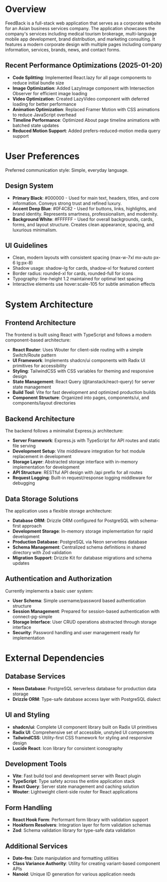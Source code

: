 # Overview

FeedBack is a full-stack web application that serves as a corporate website for an Asian business services company. The application showcases the company's services including medical tourism brokerage, multi-language mobile app development, brand distribution, and marketing consulting. It features a modern corporate design with multiple pages including company information, services, brands, news, and contact forms.

## Recent Performance Optimizations (2025-01-20)
- **Code Splitting**: Implemented React.lazy for all page components to reduce initial bundle size
- **Image Optimization**: Added LazyImage component with Intersection Observer for efficient image loading
- **Video Optimization**: Created LazyVideo component with deferred loading for better performance
- **Animation Optimization**: Replaced Framer Motion with CSS animations to reduce JavaScript overhead
- **Timeline Performance**: Optimized About page timeline animations with batched state updates
- **Reduced Motion Support**: Added prefers-reduced-motion media query support

# User Preferences

Preferred communication style: Simple, everyday language.

## Design System
- **Primary Black**: #000000 - Used for main text, headers, titles, and core information. Conveys strong trust and refined luxury.
- **Accent Deep Blue**: #0F4C82 - Used for buttons, links, highlights, and brand identity. Represents smartness, professionalism, and modernity.
- **Background White**: #FFFFFF - Used for overall backgrounds, cards, forms, and layout structure. Creates clean appearance, spacing, and luxurious minimalism.

## UI Guidelines
- Clean, modern layouts with consistent spacing (max-w-7xl mx-auto px-6 lg:px-8)
- Shadow usage: shadow-lg for cards, shadow-xl for featured content
- Border radius: rounded-xl for cards, rounded-full for icons
- Typography: line-height 1.2 maintained for optimal text spacing
- Interactive elements use hover:scale-105 for subtle animation effects

# System Architecture

## Frontend Architecture

The frontend is built using React with TypeScript and follows a modern component-based architecture:

- **React Router**: Uses Wouter for client-side routing with a simple Switch/Route pattern
- **UI Framework**: Implements shadcn/ui components with Radix UI primitives for accessibility
- **Styling**: TailwindCSS with CSS variables for theming and responsive design
- **State Management**: React Query (@tanstack/react-query) for server state management
- **Build Tool**: Vite for fast development and optimized production builds
- **Component Structure**: Organized into pages, components/ui, and components/layout directories

## Backend Architecture

The backend follows a minimalist Express.js architecture:

- **Server Framework**: Express.js with TypeScript for API routes and static file serving
- **Development Setup**: Vite middleware integration for hot module replacement in development
- **Storage Layer**: Abstracted storage interface with in-memory implementation for development
- **API Structure**: RESTful API design with /api prefix for all routes
- **Request Logging**: Built-in request/response logging middleware for debugging

## Data Storage Solutions

The application uses a flexible storage architecture:

- **Database ORM**: Drizzle ORM configured for PostgreSQL with schema-first approach
- **Development Storage**: In-memory storage implementation for rapid development
- **Production Database**: PostgreSQL via Neon serverless database
- **Schema Management**: Centralized schema definitions in shared directory with Zod validation
- **Migration Support**: Drizzle Kit for database migrations and schema updates

## Authentication and Authorization

Currently implements a basic user system:

- **User Schema**: Simple username/password based authentication structure
- **Session Management**: Prepared for session-based authentication with connect-pg-simple
- **Storage Interface**: User CRUD operations abstracted through storage interface
- **Security**: Password handling and user management ready for implementation

# External Dependencies

## Database Services
- **Neon Database**: PostgreSQL serverless database for production data storage
- **Drizzle ORM**: Type-safe database access layer with PostgreSQL dialect

## UI and Styling
- **shadcn/ui**: Complete UI component library built on Radix UI primitives
- **Radix UI**: Comprehensive set of accessible, unstyled UI components
- **TailwindCSS**: Utility-first CSS framework for styling and responsive design
- **Lucide React**: Icon library for consistent iconography

## Development Tools
- **Vite**: Fast build tool and development server with React plugin
- **TypeScript**: Type safety across the entire application stack
- **React Query**: Server state management and caching solution
- **Wouter**: Lightweight client-side router for React applications

## Form Handling
- **React Hook Form**: Performant form library with validation support
- **Hookform Resolvers**: Integration layer for form validation schemas
- **Zod**: Schema validation library for type-safe data validation

## Additional Services
- **Date-fns**: Date manipulation and formatting utilities
- **Class Variance Authority**: Utility for creating variant-based component APIs
- **Nanoid**: Unique ID generation for various application needs